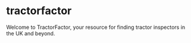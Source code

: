# tractorfactor

Welcome to TractorFactor, your resource for finding tractor inspectors in the UK and beyond. 

